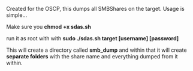 Created for the OSCP, this dumps all SMBShares on the target. Usage is simple...

Make sure you **chmod +x sdas.sh**

run it as root with with **sudo ./sdas.sh target [username] [password]**

This will create a directory called **smb_dump** and within that it will create **separate folders** with the share name and everything dumped from it within.
